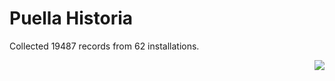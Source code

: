 # Puella Historia

Collected 19487 records from 62 installations.

<p align="right"><img src="https://xn--80aalyho.xn--p1ai/magireco/NAgitan/img/kagome.png" /></p>
